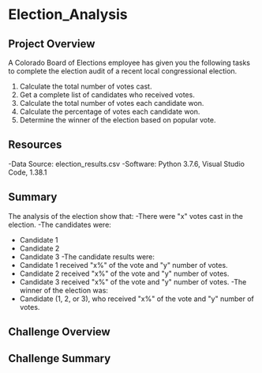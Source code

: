 # Election_Analysis

## Project Overview
A Colorado Board of Elections employee has given you the following tasks to complete the election audit of a recent local congressional election.

1. Calculate the total number of votes cast.
2. Get a complete list of candidates who received votes.
3. Calculate the total number of votes each candidate won.
4. Calculate the percentage of votes each candidate won.
5. Determine the winner of the election based on popular vote.

## Resources
-Data Source: election_results.csv
-Software: Python 3.7.6, Visual Studio Code, 1.38.1

## Summary
The analysis of the election show that:
-There were "x" votes cast in the election.
-The candidates were:
   - Candidate 1
   - Candidate 2
   - Candidate 3
-The candidate results were:
   - Candidate 1 received "x%" of the vote and "y" number of votes.
   - Candidate 2 received "x%" of the vote and "y" number of votes.
   - Candidate 3 received "x%" of the vote and "y" number of votes.
-The winner of the election was:
   - Candidate (1, 2, or 3), who received "x%" of the vote and "y" number of votes.

## Challenge Overview

## Challenge Summary
